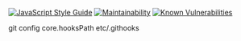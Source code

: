 [![JavaScript Style Guide](https://img.shields.io/badge/code_style-standard-brightgreen.svg)](https://standardjs.com)
[![Maintainability](https://api.codeclimate.com/v1/badges/d4e9d557c6b1d8fe28b5/maintainability)](https://codeclimate.com/github/gblok/ssr/maintainability)
[![Known Vulnerabilities](https://snyk.io/test/github/gblok/ssr/badge.svg?targetFile=package.json)](https://snyk.io/test/github/gblok/ssr?targetFile=package.json)


git config core.hooksPath etc/.githooks
